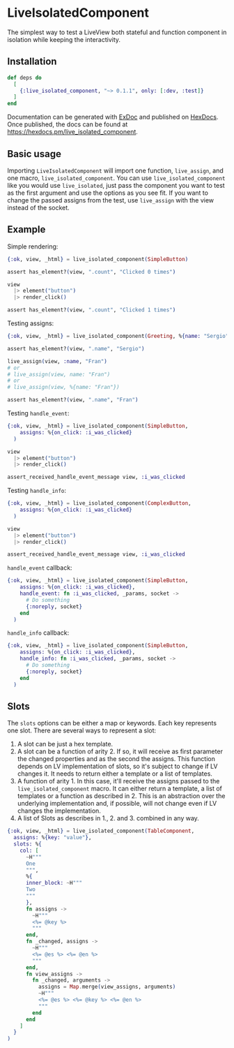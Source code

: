 # LiveIsolatedComponent

The simplest way to test a LiveView both stateful and function component in isolation
while keeping the interactivity.

## Installation

```elixir
def deps do
  [
    {:live_isolated_component, "~> 0.1.1", only: [:dev, :test]}
  ]
end
```

Documentation can be generated with [ExDoc](https://github.com/elixir-lang/ex_doc)
and published on [HexDocs](https://hexdocs.pm). Once published, the docs can
be found at <https://hexdocs.pm/live_isolated_component>.

## Basic usage

Importing `LiveIsolatedComponent` will import one function, `live_assign`, and one macro, `live_isolated_component`. You can use `live_isolated_component` like you would use `live_isolated`, just pass the component you want to test as the first argument and use the options as you see fit. If you want to change the passed assigns from the test, use `live_assign` with the view instead of the socket.

## Example

Simple rendering:

```elixir
{:ok, view, _html} = live_isolated_component(SimpleButton)

assert has_element?(view, ".count", "Clicked 0 times")

view
  |> element("button")
  |> render_click()

assert has_element?(view, ".count", "Clicked 1 times")
```

Testing assigns:

```elixir
{:ok, view, _html} = live_isolated_component(Greeting, %{name: "Sergio"})

assert has_element?(view, ".name", "Sergio")

live_assign(view, :name, "Fran")
# or
# live_assign(view, name: "Fran")
# or
# live_assign(view, %{name: "Fran"})

assert has_element?(view, ".name", "Fran")
```

Testing `handle_event`:

```elixir
{:ok, view, _html} = live_isolated_component(SimpleButton,
    assigns: %{on_click: :i_was_clicked}
  )

view
  |> element("button")
  |> render_click()

assert_received_handle_event_message view, :i_was_clicked
```

Testing `handle_info`:

```elixir
{:ok, view, _html} = live_isolated_component(ComplexButton,
    assigns: %{on_click: :i_was_clicked}
  )

view
  |> element("button")
  |> render_click()

assert_received_handle_event_message view, :i_was_clicked
```

`handle_event` callback:

```elixir
{:ok, view, _html} = live_isolated_component(SimpleButton,
    assigns: %{on_click: :i_was_clicked},
    handle_event: fn :i_was_clicked, _params, socket ->
      # Do something
      {:noreply, socket}
    end
  )
```

`handle_info` callback:

```elixir
{:ok, view, _html} = live_isolated_component(SimpleButton,
    assigns: %{on_click: :i_was_clicked},
    handle_info: fn :i_was_clicked, _params, socket ->
      # Do something
      {:noreply, socket}
    end
  )
```

## Slots

The `slots` options can be either a map or keywords. Each key represents one slot. There are several ways to represent a slot:

1. A slot can be just a hex template.
2. A slot can be a function of arity 2. If so, it will receive as first parameter the changed properties and as the second the assigns. This function depends on LV implementation of slots, so it's subject to change if LV changes it. It needs to return either a template or a list of templates.
3. A function of arity 1. In this case, it'll receive the assigns passed to the `live_isolated_component` macro. It can either return a template, a list of templates or a function as described in 2. This is an abstraction over the underlying implementation and, if possible, will not change even if LV changes the implementation.
4. A list of Slots as describes in 1., 2. and 3. combined in any way.

```elixir
{:ok, view, _html} = live_isolated_component(TableComponent,
  assigns: %{key: "value"},
  slots: %{
    col: [
      ~H"""
      One
      """,
      %{
      inner_block: ~H"""
      Two
      """
      },
      fn assigns ->
        ~H"""
        <%= @key %>
        """
      end,
      fn _changed, assigns ->
        ~H"""
        <%= @es %> <%= @en %>
        """
      end,
      fn view_assigns ->
        fn _changed, arguments ->
          assigns = Map.merge(view_assigns, arguments)
          ~H"""
          <%= @es %> <%= @key %> <%= @en %>
          """
        end
      end
    ]
  }
)
```
